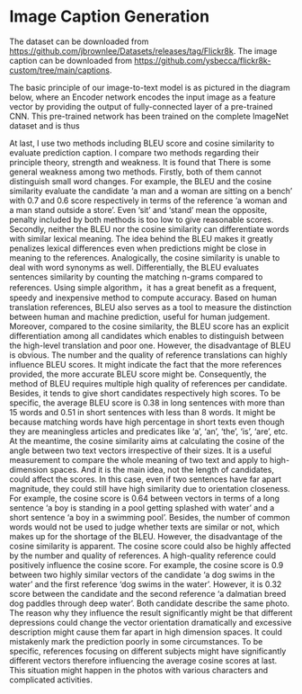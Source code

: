 # Image Caption Generation

The dataset can be downloaded from https://github.com/jbrownlee/Datasets/releases/tag/Flickr8k. The image caption can be downloaded from https://github.com/ysbecca/flickr8k-custom/tree/main/captions.

The basic principle of our image-to-text model is as pictured in the diagram below, where an Encoder network encodes the input image as a feature vector by providing the output of fully-connected layer of a pre-trained CNN. This pre-trained network has been trained on the complete ImageNet dataset and is thus  


At last, I use two methods including BLEU score and cosine similarity to evaluate prediction caption. I compare two methods regarding their principle theory, strength and weakness. It is found that There is some general weakness among two methods. Firstly, both of them cannot distinguish small word changes. For example, the BLEU and the cosine similarity evaluate the candidate ‘a man and a woman are sitting on a bench’ with 0.7 and 0.6 score respectively in terms of the reference ‘a woman and a man stand outside a store’. Even ‘sit’ and ‘stand’ mean the opposite, penalty included by both methods is too low to give reasonable scores. Secondly, neither the BLEU nor the cosine similarity can differentiate words with similar lexical meaning. The idea behind the BLEU makes it greatly penalizes lexical differences even when predictions might be close in meaning to the references. Analogically, the cosine similarity is unable to deal with word synonyms as well.
Differentially, the BLEU evaluates sentences similarity by counting the matching n-grams compared to references. Using simple algorithm，it has a great benefit as a frequent, speedy and inexpensive method to compute accuracy. Based on human translation references, BLEU also serves as a tool to measure the distinction between human and machine prediction, useful for human judgement. Moreover, compared to the cosine similarity, the BLEU score has an explicit differentiation among all candidates which enables to distinguish between the high-level translation and poor one. However, the disadvantage of BLEU is obvious. The number and the quality of reference translations can highly influence BLEU scores. It might indicate the fact that the more references provided, the more accurate BLEU score might be. Consequently, the method of BLEU requires multiple high quality of references per candidate. Besides, it tends to give short candidates respectively high scores. To be specific, the average BLEU score is 0.38 in long sentences with more than 15 words and 0.51 in short sentences with less than 8 words. It might be because matching words have high percentage in short texts even though they are meaningless articles and predicates like ‘a’, ‘an’, ‘the’, ‘is’, ‘are’, etc.
At the meantime, the cosine similarity aims at calculating the cosine of the angle between two text vectors irrespective of their sizes. It is a useful measurement to compare the whole meaning of two text and apply to high-dimension spaces. And it is the main idea, not the length of candidates, could affect the scores. In this case, even if two sentences have far apart magnitude, they could still have high similarity due to orientation closeness. For example, the cosine score is 0.64 between vectors in terms of a long sentence ‘a boy is standing in a pool getting splashed with water’ and a short sentence ‘a boy in a swimming pool’. Besides, the number of common words would not be used to judge whether texts are similar or not, which makes up for the shortage of the BLEU. However, the disadvantage of the cosine similarity is apparent. The cosine score could also be highly affected by the number and quality of references. A high-quality reference could positively influence the cosine score. For example, the cosine score is 0.9 between two highly similar vectors of the candidate ‘a dog swims in the water’ and the first reference ‘dog swims in the water’. However, it is 0.32 score between the candidate and the second reference ‘a dalmatian breed dog paddles through deep water’. Both candidate describe the same photo. The reason why they influence the result significantly might be that different depressions could change the vector orientation dramatically and excessive description might cause them far apart in high dimension spaces.
It could mistakenly mark the prediction poorly in some circumstances. To be specific, references focusing on different subjects might have significantly different vectors therefore influencing the average cosine scores at last. This situation might happen in the photos with various characters and complicated activities.
